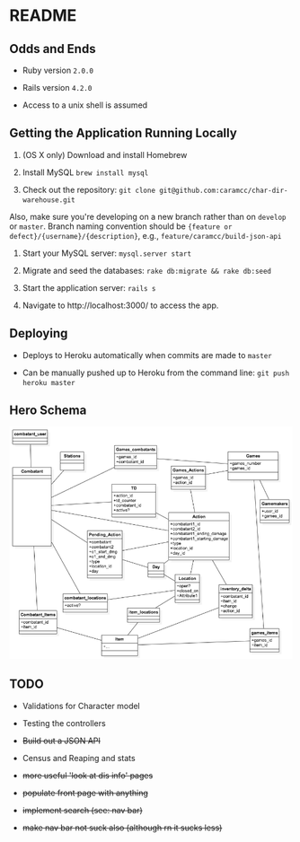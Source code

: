 # README

## Odds and Ends

* Ruby version `2.0.0`

* Rails version `4.2.0`

* Access to a unix shell is assumed

## Getting the Application Running Locally

1. (OS X only) Download and install Homebrew

1. Install MySQL `brew install mysql`

1. Check out the repository: `git clone git@github.com:caramcc/char-dir-warehouse.git`

Also, make sure you're developing on a new branch rather than on `develop` or `master`. Branch naming convention should be `{feature or defect}/{username}/{description}`, e.g., `feature/caramcc/build-json-api`

1. Start your MySQL server: `mysql.server start`

1. Migrate and seed the databases: `rake db:migrate && rake db:seed`

1. Start the application server: `rails s`

1. Navigate to http://localhost:3000/ to access the app.


## Deploying

* Deploys to Heroku automatically when commits are made to `master `

* Can be manually pushed up to Heroku from the command line: `git push heroku master`



## Hero Schema

![hero database schema](hero-schema.png)

## TODO

* Validations for Character model

* Testing the controllers

* ~~Build out a JSON API~~

* Census and Reaping and stats

* ~~more useful 'look at dis info' pages~~

* ~~populate front page with anything~~

* ~~implement search (see: nav bar)~~

* ~~make nav bar not suck also (although rn it sucks less)~~